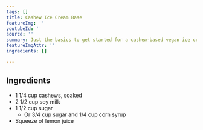 ```yaml
---
tags: []
title: Cashew Ice Cream Base
featureImg: ''
youtubeId: ''
source: ''
summary: Just the basics to get started for a cashew-based vegan ice cream.
featureImgAttr: ''
ingredients: []

---
```

## Ingredients

* 1 1/4 cup cashews, soaked
* 2 1/2 cup soy milk
* 1 1/2 cup sugar
  * Or 3/4 cup sugar and 1/4 cup corn syrup
* Squeeze of lemon juice